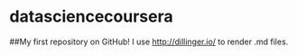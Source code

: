 # datasciencecoursera
##My first repository on GitHub!
I use http://dillinger.io/ to render .md files.
